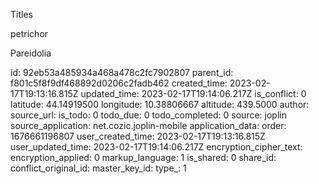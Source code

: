 Titles

petrichor

Pareidolia



id: 92eb53a485934a468a478c2fc7902807
parent_id: f801c5f8f9df468892d0206c2fadb462
created_time: 2023-02-17T19:13:16.815Z
updated_time: 2023-02-17T19:14:06.217Z
is_conflict: 0
latitude: 44.14919500
longitude: 10.38806667
altitude: 439.5000
author: 
source_url: 
is_todo: 0
todo_due: 0
todo_completed: 0
source: joplin
source_application: net.cozic.joplin-mobile
application_data: 
order: 1676661196807
user_created_time: 2023-02-17T19:13:16.815Z
user_updated_time: 2023-02-17T19:14:06.217Z
encryption_cipher_text: 
encryption_applied: 0
markup_language: 1
is_shared: 0
share_id: 
conflict_original_id: 
master_key_id: 
type_: 1